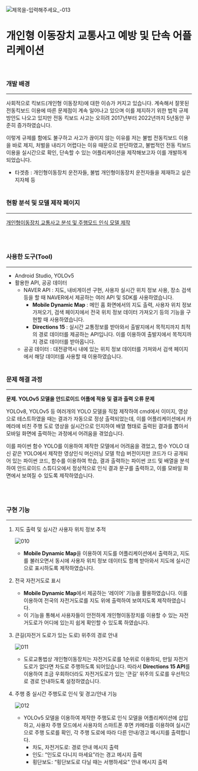 ![제목을-입력해주세요_-013](https://github.com/hw20200500/quickboard/assets/117514148/25ff8fa0-25ed-4912-b30f-b49acdf5631e)


# 개인형 이동장치 교통사고 예방 및 단속 어플리케이션
<br>

### 개발 배경
------------------------------------------

사회적으로 킥보드(개인형 이동장치)에 대한 이슈가 커지고 있습니다. 계속해서 잘못된 전동킥보드 이용에 따른 문제점이 계속 일어나고 있으며 이를 제지하기 위한 법적 규제방안도 나오고 있지만 전동 킥보드 사고는 오히려 2017년부터 2022년까지 5년동안 꾸준히 증가하였습니다. 

이렇게 규제를 함에도 불구하고 사고가 끊이지 않는 이유를 저는 불법 전동킥보드 이용을 바로 제지, 처벌을 내리기 어렵다는 이유 때문으로 판단하였고, 불법적인 전동 킥보드 이용을 실시간으로 확인, 단속할 수 있는 어플리케이션을 제작해보고자 이를 개발하게 되었습니다. 

- 타겟층 : 개인형이동장치 운전자들, 불법 개인형이동장치 운전자들을 제재하고 싶은 지자체 등
<br><br>

### 현황 분석 및 모델 제작 페이지
------------------------------------------
[개인형이동장치 교통사고 분석 및 주행모드 인식 모델 제작](https://github.com/hw20200500/pm_accident_data)

<br><br>
### 사용한 도구(Tool)
------------------------------------------

- Android Studio, YOLOv5
- 활용한 API, 공공 데이터
    - NAVER API : 지도, 내비게이션 구현, 사용자 실시간 위치 정보 사용, 장소 검색 등을 할 때 NAVER에서 제공하는 여러 API 및 SDK를 사용하였습니다.
        - **Mobile Dynamic Map** : 메인 홈 화면에서의 지도 출력, 사용자 위치 정보 가져오기, 검색 페이지에서 전국 위치 정보 데이터 가져오기 등의 기능을 구현할 때 사용하였습니다.
        - **Directions 15** : 실시간 교통정보를 받아와서 출발지에서 목적지까지 최적의 경로 데이터를 제공하는  API입니다. 이를 이용하여 출발지에서 목적지까지 경로 데이터를 받아옵니다.
    - 공공 데이터 : 대전광역시 내에 있는 위치 정보 데이터를 가져와서 검색 페이지에서 해당 데이터를 사용할 때 이용하였습니다.
<br><br>

### 문제 해결 과정
------------------------------------------

**문제. YOLOv5 모델을 안드로이드 어플에 적용 및 결과 출력 오류 문제**

YOLOv8, YOLOv5 등 여러개의 YOLO 모델을 직접 제작하여 cmd에서 이미지, 영상으로 테스트하였을 때는 결과가 자동으로 정상 출력되었는데, 이를 어플리케이션에서 카메라에 비친 주행 도로 영상을 실시간으로 인지하여 배열 형태로 출력된 결과를 뽑아서 모바일 화면에 출력하는 과정에서 어려움을 겪었습니다. 

이를 파이썬 함수 YOLO를 이용하여 제작한 모델에서 어려움을 겪었고, 함수 YOLO 대신 같은 YOLO에서 제작한 영상인식 머신러닝 모델 학습 버전이지만 코드가 다 공개되어 있는 파이썬 코드, 함수를 이용하여 학습, 결과 출력하는 파이썬 코드 및 배열을 분석하여 안드로이드 스튜디오에서 정상적으로 인식 결과 문구를 출력하고, 이를 모바일 화면에서 보여질 수 있도록 제작하였습니다. 

<br><br>
### 구현 기능
------------------------------------------

1. 지도 출력 및 실시간 사용자 위치 정보 추적


   ![010](https://github.com/hw20200500/quickboard/assets/117514148/f2b69611-1254-4bb1-90cf-1343f1446f91) 
    - **Mobile Dynamic Map**을 이용하여 지도를 어플리케이션에서 출력하고, 지도를 불러오면서 동시에 사용자 위치 정보 데이터도 함께 받아와서 지도에 실시간으로 표시하도록 제작하였습니다.
    
3. 전국 자전거도로 표시
    - **Mobile Dynamic Map**에서 제공하는 ‘레이어’ 기능을 활용하였습니다. 이를 이용하여 전국의 자전거도로를 지도 위에 출력하여 보여지도록 제작하였습니다.
    - 이 기능을 통해서 사용자들이 안전하게 개인형이동장치를 이용할 수 있는 자전거도로가 어디에 있는지 쉽게 확인할 수 있도록 하였습니다.
    
4. 큰길(자전거 도로가 있는 도로) 위주의 경로 안내
    
    
    ![011](https://github.com/hw20200500/quickboard/assets/117514148/a998c87a-3d65-4777-92d6-f44c1c8cf1ef)

    - 도로교통법상 개인형이동장치는 자전거도로를 1순위로 이용하되, 만일 자전거도로가 없다면 차도로 주행하도록 되어있습니다. 따라서 **Directions 15 API**를 이용하여 조금 우회하더라도 자전거도로가 있는 ‘큰길’ 위주의 도로를 우선적으로 경로 안내하도록 설정하였습니다.
    
5. 주행 중 실시간 주행도로 인식 및 경고/안내 기능
    
    ![012](https://github.com/hw20200500/quickboard/assets/117514148/b82d453e-7de3-44be-85bd-577307f75791)

    
    - YOLOv5 모델을 이용하여 제작한 주행도로 인식 모델을 어플리케이션에 삽입하고, 사용자 주행 모드에서 사용자의 스마트폰 후면 카메라를 이용하여 실시간으로 주행 도로를 확인, 각 주행 도로에 따라 다른 안내/경고 메시지를 출력합니다.
        - 차도, 자전거도로: 경로 안내 메시지 출력
        - 인도: “인도로 다니지 마세요”라는 경고 메시지 출력
        - 횡단보도: “횡단보도로 다닐 때는 서행하세요” 안내 메시지 출력
